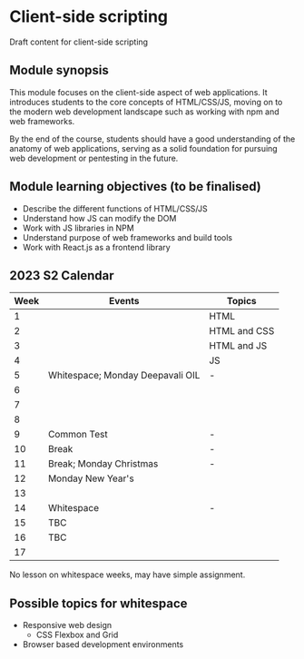 # Client-side scripting

Draft content for client-side scripting

## Module synopsis

This module focuses on the client-side aspect of web applications. It introduces students to the core concepts of HTML/CSS/JS, moving on to the modern web development landscape such as working with npm and web frameworks.

By the end of the course, students should have a good understanding of the anatomy of web applications, serving as a solid foundation for pursuing web development or pentesting in the future.

## Module learning objectives (to be finalised)

- Describe the different functions of HTML/CSS/JS
- Understand how JS can modify the DOM
- Work with JS libraries in NPM
- Understand purpose of web frameworks and build tools
- Work with React.js as a frontend library

## 2023 S2 Calendar

| Week | Events                           | Topics       |
| ---- | -------------------------------- | ------------ |
| 1    |                                  | HTML         |
| 2    |                                  | HTML and CSS |
| 3    |                                  | HTML and JS  |
| 4    |                                  | JS           |
| 5    | Whitespace; Monday Deepavali OIL | -            |
| 6    |                                  |              |
| 7    |                                  |              |
| 8    |                                  |              |
| 9    | Common Test                      | -            |
| 10   | Break                            | -            |
| 11   | Break; Monday Christmas          | -            |
| 12   | Monday New Year's                |              |
| 13   |                                  |              |
| 14   | Whitespace                       | -            |
| 15   | TBC                              |              |
| 16   | TBC                              |              |
| 17   |                                  |              |

No lesson on whitespace weeks, may have simple assignment.

## Possible topics for whitespace

- Responsive web design
  - CSS Flexbox and Grid
- Browser based development environments
